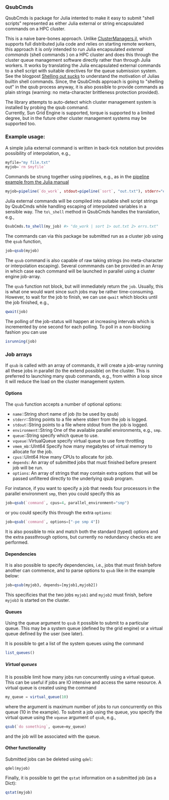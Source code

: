 ### QsubCmds

QsubCmds is package for Julia intented to make it easy to submit 
"shell scripts" represented as either Julia external or string encapsulated commands on a HPC cluster.


This is a naive bare-bones approach. Unlike
 [ClusterManagers.jl](https://github.com/JuliaParallel/ClusterManagers.jl),
 which supports full distributed julia code and relies on starting remote
 workers, this approach it is _only_ intended 
to run Julia encapsulated _external commands_ (shell commands ) on a HPC cluster and does this through the cluster queue management software directly rather than through Julia workers. It works by translating the Julia encapsulated external commands
to a shell script with suitable directives for the queue submission system. 
See the blogpost [Shelling out sucks](https://julialang.org/blog/2012/03/shelling-out-sucks) to understand the motivation of Julias builtin shell commands.
Since, the QsubCmds approach is going to "shelling out" in the qsub process anyway, it is also possible to provide commands as plain strings (warning: no meta-character brittleness protection provided). 

The library attempts to auto-detect which cluster management system is installed by probing the qsub command.  
Currently, Sun Grid Engine is supported, torque is supported to a limited degree, but in the future other cluster management systems may be supported too.

### Example usage:

A simple julia external command is written in back-tick notation but provides possibility of interpolation, e.g., 

```julia
myfile="my file.txt"
myjob=`rm $myfile`
```

Commands be strung together using pipelines, e.g.,  as in the [pipeline example from the Julia manual](http://docs.julialang.org/en/release-0.4/manual/running-external-programs/#pipelines)

```julia
myjob=pipeline(`do_work`, stdout=pipeline(`sort`, "out.txt"), stderr="errs.txt")
```

Julia external commands will be compiled into suitable shell script strings by QsubCmds while handling escaping of interpolated variables in a sensible way. The `to\_shell` method
in QsubCmds handles the translation, e.g., 

```julia
QsubCmds.to_shell(my_job) #> "do_work | sort 1> out.txt 2> errs.txt" 
```

The commands can via this package be submitted run as a cluster job using the `qsub` function,


```julia
job=qsub(myjob)
```

The `qsub` command is also capable of raw taking strings (no meta-character or interpolation escaping).
Several commmands can be provided in an Array in which case each command will be launched in parallel using a cluster engine job-array. 

The `qsub` function not block, but will immediately return the `job`. Usually, this is what one would want since such jobs
may be rather time-consuming. However, to wait for the job to finish, we can use `qwait` which blocks until 
the job finished, e.g., 

```julia
qwait(job)
```

The polling of the job-status will happen at increasing intervals which is incremented by one second
for each polling. To poll in a non-blocking fashion you can use

```julia
isrunning(job)
```


### Job arrays

If `qsub` is called with an array of commands, it will create a job-array running all these jobs in parallel (to the extend possible) on the cluster.
This is preferred to launching many qsub commands, e.g., from within a loop since it will reduce the load on the cluster management system.

#### Options 

The `qsub` function accepts a number of optional options:

 - `name`::String short name of job (to be used by qsub)
 - `stderr`::String points to a file where stderr from the job is logged. 
 - `stdout`::String points to a file where stdout from the job is logged. 
 - `environment`::String One of the available parallel environments, e.g., `smp`. 
 - `queue`::String specify which queue to use.
 - `vqueue`::VirtualQueue specify virtual queue to use fore throttling 
 - `vmem_mb`::UInt64 Specify how many megabytes of virtual memory to allocate for the job.  
 - `cpus`::UInt64 How many CPUs to allocate for job. 
 - `depends`: An array of submitted jobs that must finished before present job will be run. 
 - `options`: An array of strings that may contain extra options that will be passed unfiltered directly to the underlying qsub program.

For instance, if you want to specify a job that needs four processors in the parallel environment `smp`, then you
could specify this as

```julia
job=qsub(`command`, cpus=4, parallel_environment="smp") 
```

or you could specify this through the extra `options`:

```julia
job=qsub(`command`, options=["-pe smp 4"]) 
```

It is also possible to mix and match both the standard (typed) options and the extra passthrough options, but currently
no redundancy checks etc are performed. 

#### Dependencies

It is also possible to specify dependencies, i.e., jobs that must finish before another can commence, and to parse options to `qsub` like in the example below:

```julia
job=qsub(myjob3, depends=[myjob1,myjob2])
```

This specificies that the two jobs `myjob1` and `myjob2` must finish, before `myjob3` is started on the cluster.
#### Queues

Using the queue argument to `qsub` it possible to submit to a particular queue. 
This may be a system queue (defined by the grid engine) or a virtual queue defined
by the user (see later). 

It is possible to get a list of the system queues using the command

```julia
list_queues() 
```

##### Virtual queues

It is possible limit how many jobs run concurrently using a virtual queue. 
This can be useful if jobs are IO intensive and access the same resource.
A virtual queue is created using the command

```julia
my_queue = virtual_queue(10)
```

where the argument is maximum number of jobs to run concurrently on this queue (10 in the example).
To submit a job using the queue, you specify the virtual queue using the `vqueue` argument of `qsub`, e.g., 

```julia
qsub(`do something`, queue=my_queue)
```

and the job will be associated with the queue.



#### Other functionality

Submitted jobs can be deleted using `qdel`:

```
qdel(myjob)
``` 

Finally, it is possible to get the `qstat` information on a submitted job (as a Dict):

```julia
qstat(myjob)
```



